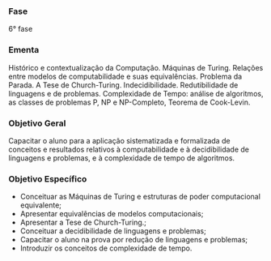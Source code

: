 ### Fase
6° fase

### Ementa
Histórico e contextualização da Computação. Máquinas de Turing. Relações entre modelos de computabilidade e suas
equivalências. Problema da Parada. A Tese de Church-Turing. Indecidibilidade. Redutibilidade de linguagens e de problemas.
Complexidade de Tempo: análise de algoritmos, as classes de problemas P, NP e NP-Completo, Teorema de Cook-Levin.

### Objetivo Geral
Capacitar o aluno para a aplicação sistematizada e formalizada de conceitos e resultados relativos à computabilidade e à
decidibilidade de linguagens e problemas, e à complexidade de tempo de algoritmos.

### Objetivo Específico
- Conceituar as Máquinas de Turing e estruturas de poder computacional equivalente;
- Apresentar equivalências de modelos computacionais;
- Apresentar a Tese de Church-Turing.;
- Conceituar a decidibilidade de linguagens e problemas;
- Capacitar o aluno na prova por redução de linguagens e problemas;
- Introduzir os conceitos de complexidade de tempo.
